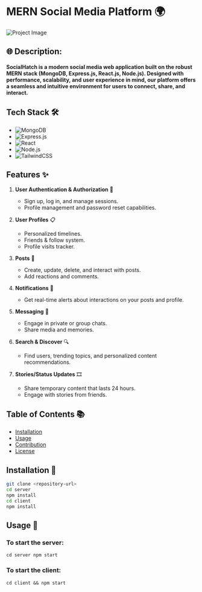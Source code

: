 # MERN Social Media Platform 🌍

![Project Image](/path/to/your/project/image.png)

## 🌐 Description:
#### SocialHatch is a modern social media web application built on the robust MERN stack (MongoDB, Express.js, React.js, Node.js). Designed with performance, scalability, and user experience in mind, our platform offers a seamless and intuitive environment for users to connect, share, and interact.

## Tech Stack 🛠️

- ![MongoDB](https://img.shields.io/badge/-MongoDB-black?style=flat-square&logo=mongodb) 
- ![Express.js](https://img.shields.io/badge/Express.js-404D59?style=flat-squa) 
- ![React](https://img.shields.io/badge/-React-black?style=flat-square&logo=react) 
- ![Node.js](https://img.shields.io/badge/-Node.js-black?style=flat-square&logo=Node.js) 
- ![TailwindCSS](https://img.shields.io/badge/-TailwindCSS-black?style=flat-square&logo=tailwind-css) 

## Features ✨

1. **User Authentication & Authorization** 🔐
   - Sign up, log in, and manage sessions.
   - Profile management and password reset capabilities.
  
2. **User Profiles** 📋
   - Personalized timelines.
   - Friends & follow system.
   - Profile visits tracker.

3. **Posts** 📜
   - Create, update, delete, and interact with posts.
   - Add reactions and comments.

4. **Notifications** 🔔
   - Get real-time alerts about interactions on your posts and profile.

5. **Messaging** 💌
   - Engage in private or group chats.
   - Share media and memories.

6. **Search & Discover** 🔍
   - Find users, trending topics, and personalized content recommendations.

7. **Stories/Status Updates** 🎞️
   - Share temporary content that lasts 24 hours.
   - Engage with stories from friends.

## Table of Contents 📚

- [Installation](#installation-🔧)
- [Usage](#usage-🚀)
- [Contribution](#contribution-💡)
- [License](#license-📝)

## Installation 🔧

```bash
git clone <repository-url>
cd server
npm install
cd client
npm install
```

## Usage 🚀

### To start the server:
``` cd server npm start ```

### To start the client:
```cd client && npm start ```

